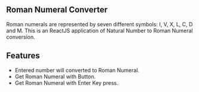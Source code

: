 ## Roman Numeral Converter
Roman numerals are represented by seven different symbols: I, V, X, L, C, D and M. This is an ReactJS application of Natural Number to Roman Numeral conversion.

## Features
- Entered number will converted to Roman Numeral.
- Get Roman Numeral with Button.
- Get Roman Numeral with Enter Key press.

